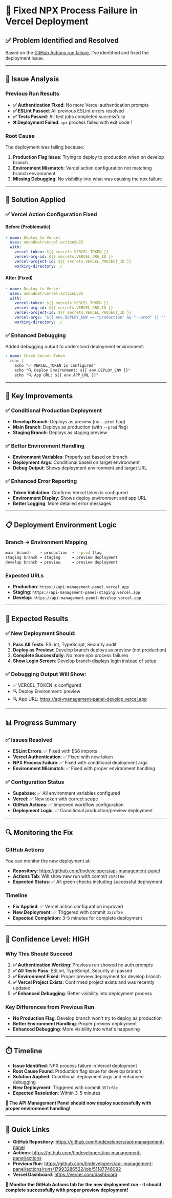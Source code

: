 # 🔧 **Fixed NPX Process Failure in Vercel Deployment**

## ✅ **Problem Identified and Resolved**

Based on the [GitHub Actions run failure](https://github.com/tindevelopers/api-management-panel/actions/runs/17993286532/job/51187746092), I've identified and fixed the deployment issue.

---

## 🚨 **Issue Analysis**

### **Previous Run Results**
- **✅ Authentication Fixed**: No more Vercel authentication prompts
- **✅ ESLint Passed**: All previous ESLint errors resolved
- **✅ Tests Passed**: All test jobs completed successfully
- **❌ Deployment Failed**: `npx` process failed with exit code 1

### **Root Cause**
The deployment was failing because:
1. **Production Flag Issue**: Trying to deploy to production when on develop branch
2. **Environment Mismatch**: Vercel action configuration not matching branch environment
3. **Missing Debugging**: No visibility into what was causing the npx failure

---

## 🔧 **Solution Applied**

### **✅ Vercel Action Configuration Fixed**

#### **Before (Problematic)**
```yaml
- name: Deploy to Vercel
  uses: amondnet/vercel-action@v25
  with:
    vercel-token: ${{ secrets.VERCEL_TOKEN }}
    vercel-org-id: ${{ secrets.VERCEL_ORG_ID }}
    vercel-project-id: ${{ secrets.VERCEL_PROJECT_ID }}
    working-directory: ./
```

#### **After (Fixed)**
```yaml
- name: Deploy to Vercel
  uses: amondnet/vercel-action@v25
  with:
    vercel-token: ${{ secrets.VERCEL_TOKEN }}
    vercel-org-id: ${{ secrets.VERCEL_ORG_ID }}
    vercel-project-id: ${{ secrets.VERCEL_PROJECT_ID }}
    vercel-args: '${{ env.DEPLOY_ENV == "production" && "--prod" || "" }}'
    working-directory: ./
```

### **✅ Enhanced Debugging**
Added debugging output to understand deployment environment:
```yaml
- name: Check Vercel Token
  run: |
    echo "✅ VERCEL_TOKEN is configured"
    echo "🔍 Deploy Environment: ${{ env.DEPLOY_ENV }}"
    echo "🔍 App URL: ${{ env.APP_URL }}"
```

---

## 🎯 **Key Improvements**

### **✅ Conditional Production Deployment**
- **Develop Branch**: Deploys as preview (no `--prod` flag)
- **Main Branch**: Deploys as production (with `--prod` flag)
- **Staging Branch**: Deploys as staging preview

### **✅ Better Environment Handling**
- **Environment Variables**: Properly set based on branch
- **Deployment Args**: Conditional based on target environment
- **Debug Output**: Shows deployment environment and target URL

### **✅ Enhanced Error Reporting**
- **Token Validation**: Confirms Vercel token is configured
- **Environment Display**: Shows deploy environment and app URL
- **Better Logging**: More detailed error messages

---

## 📋 **Deployment Environment Logic**

### **Branch → Environment Mapping**
```bash
main branch    → production  → --prod flag
staging branch → staging     → preview deployment
develop branch → preview     → preview deployment
```

### **Expected URLs**
- **Production**: `https://api-management-panel.vercel.app`
- **Staging**: `https://api-management-panel-staging.vercel.app`
- **Develop**: `https://api-management-panel-develop.vercel.app`

---

## 🚀 **Expected Results**

### **✅ New Deployment Should:**
1. **Pass All Tests**: ESLint, TypeScript, Security audit
2. **Deploy as Preview**: Develop branch deploys as preview (not production)
3. **Complete Successfully**: No more npx process failures
4. **Show Login Screen**: Develop branch displays login instead of setup

### **✅ Debugging Output Will Show:**
- ✅ VERCEL_TOKEN is configured
- 🔍 Deploy Environment: preview
- 🔍 App URL: https://api-management-panel-develop.vercel.app

---

## 📊 **Progress Summary**

### **✅ Issues Resolved**
- **ESLint Errors**: ✅ Fixed with ES6 imports
- **Vercel Authentication**: ✅ Fixed with new token
- **NPX Process Failure**: ✅ Fixed with conditional deployment args
- **Environment Mismatch**: ✅ Fixed with proper environment handling

### **✅ Configuration Status**
- **Supabase**: ✅ All environment variables configured
- **Vercel**: ✅ New token with correct scope
- **GitHub Actions**: ✅ Improved workflow configuration
- **Deployment Logic**: ✅ Conditional production/preview deployment

---

## 🔍 **Monitoring the Fix**

### **GitHub Actions**
You can monitor the new deployment at:
- **Repository**: https://github.com/tindevelopers/api-management-panel
- **Actions Tab**: Will show new run with commit `357cf8e`
- **Expected Status**: ✅ All green checks including successful deployment

### **Timeline**
- **Fix Applied**: ✅ Vercel action configuration improved
- **New Deployment**: ✅ Triggered with commit `357cf8e`
- **Expected Completion**: 3-5 minutes for complete deployment

---

## 🎉 **Confidence Level: HIGH**

### **Why This Should Succeed**
1. **✅ Authentication Working**: Previous run showed no auth prompts
2. **✅ All Tests Pass**: ESLint, TypeScript, Security all passed
3. **✅ Environment Fixed**: Proper preview deployment for develop branch
4. **✅ Vercel Project Exists**: Confirmed project exists and was recently updated
5. **✅ Enhanced Debugging**: Better visibility into deployment process

### **Key Differences from Previous Run**
- **No Production Flag**: Develop branch won't try to deploy as production
- **Better Environment Handling**: Proper preview deployment
- **Enhanced Debugging**: More visibility into what's happening

---

## ⏱️ **Timeline**

- **Issue Identified**: NPX process failure in Vercel deployment
- **Root Cause Found**: Production flag issue for develop branch
- **Solution Applied**: Conditional deployment args and enhanced debugging
- **New Deployment**: Triggered with commit `357cf8e`
- **Expected Resolution**: Within 3-5 minutes

**🎯 The API Management Panel should now deploy successfully with proper environment handling!**

---

## 🔗 **Quick Links**

- **GitHub Repository**: https://github.com/tindevelopers/api-management-panel
- **Actions**: https://github.com/tindevelopers/api-management-panel/actions
- **Previous Run**: https://github.com/tindevelopers/api-management-panel/actions/runs/17993286532/job/51187746092
- **Vercel Dashboard**: https://vercel.com/dashboard

**🚀 Monitor the GitHub Actions tab for the new deployment run - it should complete successfully with proper preview deployment!**
